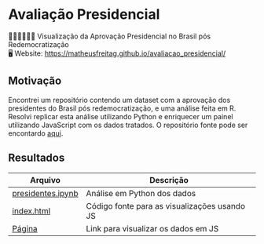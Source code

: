 # Avaliação Presidencial
👩🏼‍💼👨🏽‍💼 Visualização da Aprovação Presidencial no Brasil pós Redemocratização  
🖥 Website: https://matheusfreitag.github.io/avaliacao_presidencial/

## Motivação
Encontrei um repositório contendo um dataset com a aprovação dos presidentes do Brasil pós redemocratização, e uma análise 
feita em R. Resolvi replicar esta análise utilizando Python e enriquecer um painel utilizando JavaScript com os dados tratados.
O repositório fonte pode ser encontardo [aqui](https://github.com/gabrielzanlorenssi/presidential_approval).

## Resultados
| Arquivo | Descrição | 
| ------- | --------- |
| [presidentes.ipynb](https://github.com/MatheusFreitag/avaliacao_presidencial/blob/master/presidentes.ipynb) | Análise em Python dos dados |
| [index.html](https://github.com/MatheusFreitag/avaliacao_presidencial/blob/master/index.html) | Código fonte para as visualizações usando JS |
| [Página](https://matheusfreitag.github.io/avaliacao_presidencial/) | Link para visualizar os dados em JS |
